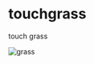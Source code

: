 # touchgrass
touch grass

![grass](https://github.com/user-attachments/assets/c24c4e1d-7b0a-4319-94a1-8e00b3eb0d95)
